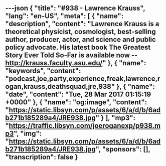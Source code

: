 ---json
{
  "title": "#938 - Lawrence Krauss",
  "lang": "en-US",
  "meta": [
    {
      "name": "description",
      "content": "Lawrence Krauss is a theoretical physicist, cosmologist, best-selling author, producer, actor, and science and public policy advocate. His latest book The Greatest Story Ever Told So-Far is available now -- http://krauss.faculty.asu.edu/"
    },
    {
      "name": "keywords",
      "content": "podcast,joe,party,experience,freak,lawrence,rogan,krauss,deathsquad,jre,938"
    },
    {
      "name": "date",
      "content": "Tue, 28 Mar 2017 01:15:19 +0000"
    },
    {
      "name": "og:image",
      "content": "https://static.libsyn.com/p/assets/6/a/d/b/6adb271b185289a4/JRE938.jpg"
    }
  ],
  "mp3": "https://traffic.libsyn.com/joeroganexp/p938.mp3",
  "img": "https://static.libsyn.com/p/assets/6/a/d/b/6adb271b185289a4/JRE938.jpg",
  "sponsors": [],
  "transcription": false
}
---
<episode-header />

<timemark seconds="0" />

<transcribe-call-to-action />

<episode-footer />